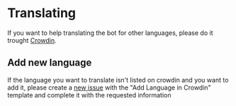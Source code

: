 # Translating
If you want to help translating the bot for other languages, please do it trought [Crowdin](https://crowdin.com/project/discordjs-bot-template).

## Add new language
If the language you want to translate isn't listed on crowdin and you want to add it, please create a [new issue](https://github.com/King-BR/Discord.js-Bot-Template/issues/new/choose) with the "Add Language in Crowdin" template and complete it with the requested information